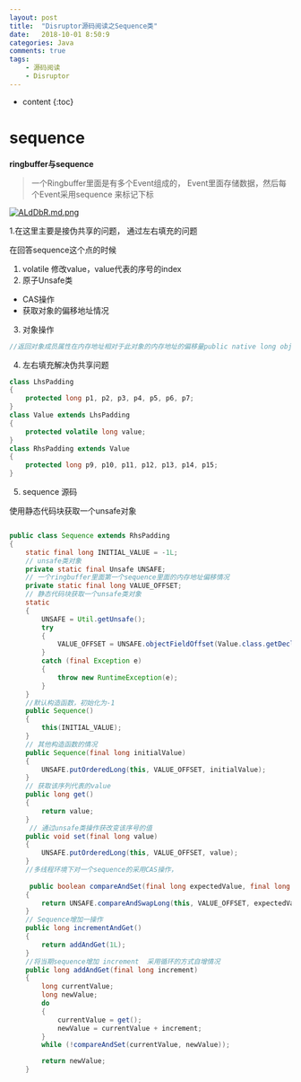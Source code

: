 ```yaml
---
layout: post
title:  "Disruptor源码阅读之Sequence类"
date:   2018-10-01 8:50:9
categories: Java
comments: true
tags:  
    - 源码阅读
    - Disruptor
---
```


* content
{:toc}

# sequence

**ringbuffer与sequence**
>一个Ringbuffer里面是有多个Event组成的， Event里面存储数据，然后每个Event采用sequence 来标记下标



[![ALdDbR.md.png](https://s2.ax1x.com/2019/04/13/ALdDbR.md.png)](https://imgchr.com/i/ALdDbR)

1.在这里主要是接伪共享的问题， 通过左右填充的问题

在回答sequence这个点的时候

1. volatile 修改value，value代表的序号的index
2. 原子Unsafe类  
  - CAS操作
  - 获取对象的偏移地址情况
3. 对象操作

```java
//返回对象成员属性在内存地址相对于此对象的内存地址的偏移量public native long objectFieldOffset(Field 
```

4. 左右填充解决伪共享问题
```java
class LhsPadding
{
    protected long p1, p2, p3, p4, p5, p6, p7;
}
class Value extends LhsPadding
{
    protected volatile long value;
}
class RhsPadding extends Value
{
    protected long p9, p10, p11, p12, p13, p14, p15;
}
```

5. sequence 源码

使用静态代码块获取一个unsafe对象

```java

public class Sequence extends RhsPadding
{
    static final long INITIAL_VALUE = -1L;
    // unsafe类对象
    private static final Unsafe UNSAFE;
    // 一个ringbuffer里面第一个sequence里面的内存地址偏移情况
    private static final long VALUE_OFFSET;
    // 静态代码块获取一个unsafe类对象
    static
    {
        UNSAFE = Util.getUnsafe();
        try
        {
            VALUE_OFFSET = UNSAFE.objectFieldOffset(Value.class.getDeclaredField("value"));
        }
        catch (final Exception e)
        {
            throw new RuntimeException(e);
        }
    }
    //默认构造函数，初始化为-1
    public Sequence()
    {
        this(INITIAL_VALUE);
    } 
    // 其他构造函数的情况
    public Sequence(final long initialValue)
    {
        UNSAFE.putOrderedLong(this, VALUE_OFFSET, initialValue);
    }
    // 获取该序列代表的value
    public long get()
    {
        return value;
    }
     // 通过unsafe类操作获改变该序号的值
    public void set(final long value)
    {
        UNSAFE.putOrderedLong(this, VALUE_OFFSET, value);
    } 
    //多线程环境下对一个sequence的采用CAS操作，
    
     public boolean compareAndSet(final long expectedValue, final long newValue)
    {
        return UNSAFE.compareAndSwapLong(this, VALUE_OFFSET, expectedValue, newValue);
    }
    // Sequence增加一操作
    public long incrementAndGet()
    {
        return addAndGet(1L);
    }
    //将当期sequence增加 increment  采用循环的方式自增情况
    public long addAndGet(final long increment)
    {
        long currentValue;
        long newValue;
        do
        {
            currentValue = get();
            newValue = currentValue + increment;
        }
        while (!compareAndSet(currentValue, newValue));

        return newValue;
    }
 ```


